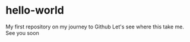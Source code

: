 # hello-world
My first repository on my journey to Github 
Let's see where this take me. See you soon
